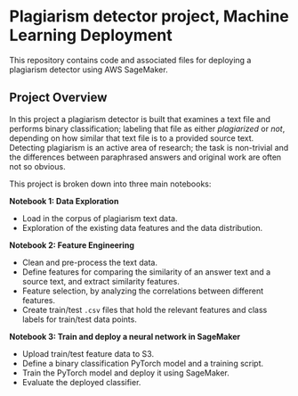# Plagiarism detector project, Machine Learning Deployment

This repository contains code and associated files for deploying a plagiarism detector using AWS SageMaker.

## Project Overview

In this project a plagiarism detector is built that examines a text file and performs binary classification; labeling that file as either *plagiarized* or *not*, depending on how similar that text file is to a provided source text. Detecting plagiarism is an active area of research; the task is non-trivial and the differences between paraphrased answers and original work are often not so obvious.

This project is broken down into three main notebooks:

**Notebook 1: Data Exploration**
* Load in the corpus of plagiarism text data.
* Exploration of the existing data features and the data distribution.

**Notebook 2: Feature Engineering**

* Clean and pre-process the text data.
* Define features for comparing the similarity of an answer text and a source text, and extract similarity features.
* Feature selection, by analyzing the correlations between different features.
* Create train/test `.csv` files that hold the relevant features and class labels for train/test data points.

**Notebook 3: Train and deploy a neural network in SageMaker**

* Upload train/test feature data to S3.
* Define a binary classification PyTorch model and a training script.
* Train the PyTorch model and deploy it using SageMaker.
* Evaluate the deployed classifier.

